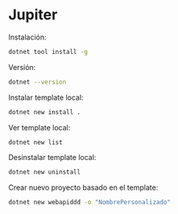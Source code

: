 # Jupiter

Instalación:

```sh
dotnet tool install -g
```

Versión:

```sh
dotnet --version
```

Instalar template local:

```sh
dotnet new install .
```

Ver template local:

```sh
dotnet new list
```

Desinstalar template local:

```sh
dotnet new uninstall
```

Crear nuevo proyecto basado en el template:

```sh
dotnet new webapiddd -o "NombrePersonalizado"
```
